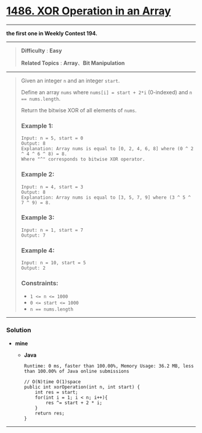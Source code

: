 # [1486. XOR Operation in an Array](https://leetcode.com/problems/xor-operation-in-an-array/)
---

**the first one in Weekly Contest 194.**

---

> **Difficulty** : **Easy**
> 
> **Related Topics** : **Array**、**Bit Manipulation**

---

> Given an integer `n` and an integer `start`.
>
> Define an array `nums` where `nums[i] = start + 2*i` (0-indexed) and `n == nums.length`.
>
> Return the bitwise XOR of all elements of `nums`.
>
>
>
> ### Example 1:
> ```
> Input: n = 5, start = 0
> Output: 8
> Explanation: Array nums is equal to [0, 2, 4, 6, 8] where (0 ^ 2 ^ 4 ^ 6 ^ 8) = 8.
> Where "^" corresponds to bitwise XOR operator.
> ```
>
> ### Example 2:
> ```
> Input: n = 4, start = 3
> Output: 8
> Explanation: Array nums is equal to [3, 5, 7, 9] where (3 ^ 5 ^ 7 ^ 9) = 8.
> ```
>
> ### Example 3:
> ```
> Input: n = 1, start = 7
> Output: 7
> ```
>
> ### Example 4:
> ```
> Input: n = 10, start = 5
> Output: 2
> ```
>
> ### Constraints:
> * `1 <= n <= 1000`
> * `0 <= start <= 1000`
> * `n == nums.length`

---

### Solution
* **mine**
  * **Java**
  
    `Runtime: 0 ms, faster than 100.00%, Memory Usage: 36.2 MB, less than 100.00% of Java online submissions`
    ```
    // O(N)time O(1)space
    public int xorOperation(int n, int start) {
        int res = start;
        for(int i = 1; i < n; i++){
            res ^= start + 2 * i; 
        }
        return res;
    }
    ```



---
